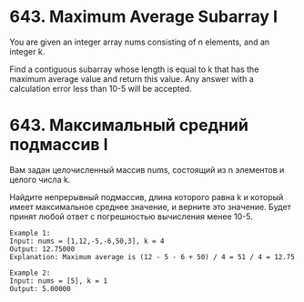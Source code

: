 # 643. Maximum Average Subarray I

You are given an integer array nums consisting of n elements, and an integer k.

Find a contiguous subarray whose length is equal to k that has the maximum average value and return this value. Any answer with a calculation error less than 10-5 will be accepted.

# 643. Максимальный средний подмассив I

Вам задан целочисленный массив nums, состоящий из n элементов и целого числа k.

Найдите непрерывный подмассив, длина которого равна k и который имеет максимальное среднее значение, и верните это значение. Будет принят любой ответ с погрешностью вычисления менее 10-5.


```
Example 1:
Input: nums = [1,12,-5,-6,50,3], k = 4
Output: 12.75000
Explanation: Maximum average is (12 - 5 - 6 + 50) / 4 = 51 / 4 = 12.75

Example 2:
Input: nums = [5], k = 1
Output: 5.00000
```